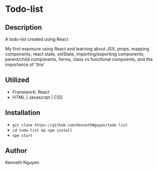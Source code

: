 # Todo-list

## Description

A todo-list created using React

My first exposure using React and learning about JSX, props, mapping components, react state, setState, importing/exporting components, parent/child components, forms, class vs functional compoents, and the importance of 'this'

## Utilized
* Framework: React
* HTML | Javascript | CSS

## Installation

* `git clone https://github.com/KennethNguyen/todo-list`
* `cd todo-list && npm install`
* `npm start`

## Author

Kenneth Nguyen